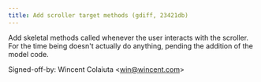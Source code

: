 ```yaml
---
title: Add scroller target methods (gdiff, 23421db)
---
```


Add skeletal methods called whenever the user interacts with the scroller. For the time being doesn't actually do anything, pending the addition of the model code.

Signed-off-by: Wincent Colaiuta &lt;win@wincent.com&gt;
